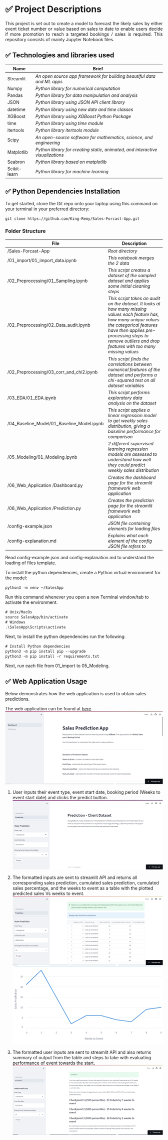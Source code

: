 # ✅ Project Descriptions
<p align="justify"> This project is set out to create a model to forecast the likely sales by either event ticket number or value based on sales to date to enable users decide if more promotion to reach a targeted bookings / sales is required. This repository consists of mainly Jupyter Notebook files.

## ✅ Technologies and libraries used
| Name  | Brief |
| ------------- | ------------- |
| Streamlit  |  *An open source app framework for building beautiful data and ML apps* |
| Numpy  | *Python library for numerical computation*  |
| Pandas | *Python library for data manipulation and analysis* |
| JSON | *Python library using JSON API client library*|
| datetime | *Python library using new date and time classes* |
| XGBoost | *Python library using XGBoost Python Package*|
| time | *Python library using time module*|
| itertools | *Python library itertools module*|
| Scipy | *An open-source software for mathematics, science, and engineering*|
| Matplotlib | *Python library for creating static, animated, and interactive visualizations*|
| Seabron | *Python library based on matplotlib*|
| Scikit-learn | *Python library for machine learning*|

## ✅ Python Dependencies Installation
To get started, clone the Git repo onto your laptop using this command on your terminal in your preferred directory:
```
git clone https://github.com/King-Remy/Sales-Forcast-App.git
```

### Folder Structure
| File  | Description |
| ------------- | ------------- |
| /Sales-Forcast-App  |  *Root directory* |
| /01_import/01_import_data.ipynb  | *This notebook merges the 2 data*  |
| /02_Preprocessing/01_Sampling.ipynb | *This script creates a dataset of the sampled dataset and applies some initial cleaning steps* |
| /02_Preprocessing/02_Data_audit.ipynb | *This script takes an audit on the dataset. It looks at how many missing values each feature has, how many unique values the categorical features have then applies pre-processing steps to remove outliers and drop features with too many missing values*|
| /02_Preprocessing/03_corr_and_chi2.ipynb | *This script finds the correlations between numerical features of the dataset and performs a chi-squared test on all dataset variables* |
| /03_EDA/01_EDA.ipynb | *This script performs exploratory data analysis on the dataset*|
| /04_Baseline_Model/01_Baseline_Model.ipynb | *This script applies a linear regression model to get weekly sales distribution, giving a baseline performance for comparison*|
| /05_Modeling/01_Modeling.ipynb | *2 different supervised learning regression models are assessed to understand how well they could predict weekly sales distribution*|
| /06_Web_Application /Dashboard.py | *Creates the dashboard page for the streamlit framework web application*|
| /06_Web_Application /Prediction.py | *Creates the prediction page for the streamlit framework web application*|
| /config-example.json | *JSON file containing elements for loading files*|
| /config-explanation.md | *Explains what each element of the config JSON file refers to*|

Read config-example.json and config-explanation.md to understand the loading of files template.

To install the python dependencies, create a Python virtual environment for the model:

```
python3 -m venv ~/SalesApp
```

Run this command whenever you open a new Terminal window/tab to activate the environment.

```
# Unix/MacOs
source SalesApp/bin/activate
# Windows
.\SalesApp\Scripts\activate
```

Next, to install the python dependencies run the following:
```
# Install Python dependencies
python3 -m pip install pip --upgrade
python3 -m pip install -r requirements.txt
```

Next, run each file from 01_import to 05_Modeling.

## ✅ Web Application Usage

Below demonstrates how the web application is used to obtain sales predictions.

The web application can be found at [here](https://king-remy-sales-forcast-app-06-web-applicationdashboard-8ozcug.streamlit.app/).
![webapp1](/Images/webapp1.png)

1.	User inputs their event type, event start date, booking period (Weeks to event start date) and clicks the predict button.
![webapp2](/Images/webapp2.png)

2.	The formatted inputs are sent to streamlit API and returns all corresponding sales prediction, cumulated sales prediction, cumulated sales percentage, and the weeks to event as a table with the plotted predicted sales Vs weeks to event.
![webapp3](/Images/webapp3.png)
![webapp31](/Images/webapp31.png)

3.	The formatted user inputs are sent to streamlit API and also returns summary of output from the table and steps to take with evaluating performance of event towards the start. 
![webapp4](/Images/webapp4.png)

